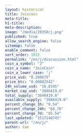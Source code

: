 ```yaml
---
layout: historical
title: Joincoin
meta-title: 
h1-title: 
meta-description: 
image: "/media/20350/j.png"
published: true
allow_search_engine: false
sitemap: false
enable_comment: false
sort_order: 1022
permalink: "/en/j/discussion.html"
coin_a_symbol: "J"
coin_a_name: "JoinCoin"
coin_a_lower_case: "j"
price_usd: "0.298675"
price_btc: "0.00002542"
24h_volume_usd: "16.8195"
market_cap_usd: "3046419.0"
total_supply: "3046419.0"
available_supply: "3046419.0"
percent_change_1h: "0.54"
percent_change_24h: "68.76"
percent_change_7d: "85.54"
last_updated: "1517140745"
parent-url: "/en/j/"
author: Sam
---
```


